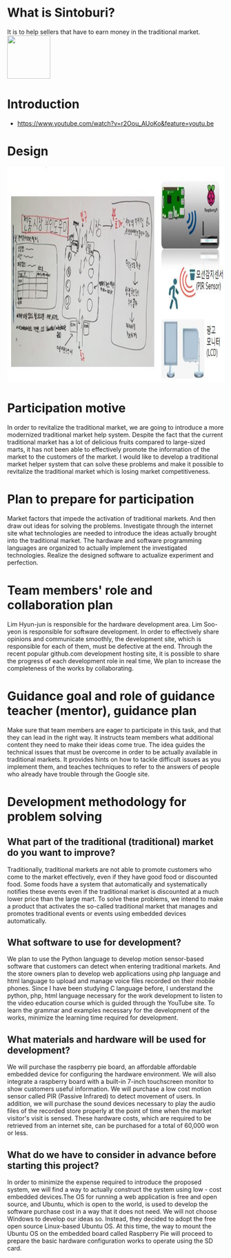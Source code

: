 # What is Sintoburi?
It is to help sellers that have to earn money in the traditional market.<br>
<img src=https://github.com/lsy0314/sintoburi/blob/master/images/onion.png width=100 height=100 border=0> </img>

# Introduction
* https://www.youtube.com/watch?v=r2Oou_AUoKo&feature=youtu.be

# Design
<img src=https://github.com/lsy0314/sintoburi/blob/master/images/%EC%BA%A1%EC%B2%98.JPG border=0 width=700 height=500> </img>

# Participation motive
In order to revitalize the traditional market, we are going to introduce a more modernized traditional market help system. Despite the fact that the current traditional market has a lot of delicious fruits compared to large-sized marts, it has not been able to effectively promote the information of the market to the customers of the market. I would like to develop a traditional market helper system that can solve these problems and make it possible to revitalize the traditional market which is losing market competitiveness.

# Plan to prepare for participation
Market factors that impede the activation of traditional markets. And then draw out ideas for solving the problems. Investigate through the internet site what technologies are needed to introduce the ideas actually brought into the traditional market. The hardware and software programming languages ​​are organized to actually implement the investigated technologies. Realize the designed software to actualize experiment and perfection.

# Team members' role and collaboration plan
Lim Hyun-jun is responsible for the hardware development area. Lim Soo-yeon is responsible for software development. In order to effectively share opinions and communicate smoothly, the development site, which is responsible for each of them, must be defective at the end. Through the recent popular github.com development hosting site, it is possible to share the progress of each development role in real time, We plan to increase the completeness of the works by collaborating.

# Guidance goal and role of guidance teacher (mentor), guidance plan
Make sure that team members are eager to participate in this task, and that they can lead in the right way. It instructs team members what additional content they need to make their ideas come true. The idea guides the technical issues that must be overcome in order to be actually available in traditional markets. It provides hints on how to tackle difficult issues as you implement them, and teaches techniques to refer to the answers of people who already have trouble through the Google site.


# Development methodology for problem solving

## What part of the traditional (traditional) market do you want to improve?
Traditionally, traditional markets are not able to promote customers who come to the market effectively, even if they have good food or discounted food. Some foods have a system that automatically and systematically notifies these events even if the traditional market is discounted at a much lower price than the large mart. To solve these problems, we intend to make a product that activates the so-called traditional market that manages and promotes traditional events or events using embedded devices automatically.


## What software to use for development?
We plan to use the Python language to develop motion sensor-based software that customers can detect when entering traditional markets. And the store owners plan to develop web applications using php language and html language to upload and manage voice files recorded on their mobile phones. Since I have been studying C language before, I understand the python, php, html language necessary for the work development to listen to the video education course which is guided through the YouTube site. To learn the grammar and examples necessary for the development of the works, minimize the learning time required for development.


## What materials and hardware will be used for development?
We will purchase the raspberry pie board, an affordable affordable embedded device for configuring the hardware environment. We will also integrate a raspberry board with a built-in 7-inch touchscreen monitor to show customers useful information. We will purchase a low cost motion sensor called PIR (Passive Infrared) to detect movement of users. In addition, we will purchase the sound devices necessary to play the audio files of the recorded store properly at the point of time when the market visitor's visit is sensed. These hardware costs, which are required to be retrieved from an internet site, can be purchased for a total of 60,000 won or less.

## What do we have to consider in advance before starting this project?
In order to minimize the expense required to introduce the proposed system, we will find a way to actually construct the system using low - cost embedded devices.The OS for running a web application is free and open source, and Ubuntu, which is open to the world, is used to develop the software purchase cost in a way that it does not need. We will not choose Windows to develop our ideas so. Instead, they decided to adopt the free open source Linux-based Ubuntu OS. At this time, the way to mount the Ubuntu OS on the embedded board called Raspberry Pie will proceed to prepare the basic hardware configuration works to operate using the SD card.
